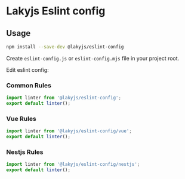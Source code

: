 # Lakyjs Eslint config

## Usage

``` sh
npm install --save-dev @lakyjs/eslint-config
```

Create `eslint-config.js` or `eslint-config.mjs` file in your project root.

Edit eslint config:

### Common Rules
```js
import linter from '@lakyjs/eslint-config';
export default linter();
```

### Vue Rules
```js
import linter from '@lakyjs/eslint-config/vue';
export default linter();
```

### Nestjs Rules
```js
import linter from '@lakyjs/eslint-config/nestjs';
export default linter();
```
